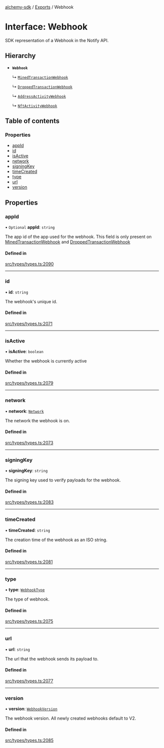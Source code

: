 [alchemy-sdk](../README.md) / [Exports](../modules.md) / Webhook

# Interface: Webhook

SDK representation of a Webhook in the Notify API.

## Hierarchy

- **`Webhook`**

  ↳ [`MinedTransactionWebhook`](MinedTransactionWebhook.md)

  ↳ [`DroppedTransactionWebhook`](DroppedTransactionWebhook.md)

  ↳ [`AddressActivityWebhook`](AddressActivityWebhook.md)

  ↳ [`NftActivityWebhook`](NftActivityWebhook.md)

## Table of contents

### Properties

- [appId](Webhook.md#appid)
- [id](Webhook.md#id)
- [isActive](Webhook.md#isactive)
- [network](Webhook.md#network)
- [signingKey](Webhook.md#signingkey)
- [timeCreated](Webhook.md#timecreated)
- [type](Webhook.md#type)
- [url](Webhook.md#url)
- [version](Webhook.md#version)

## Properties

### appId

• `Optional` **appId**: `string`

The app id of the app used for the webhook. This field is only present on
[MinedTransactionWebhook](MinedTransactionWebhook.md) and [DroppedTransactionWebhook](DroppedTransactionWebhook.md)

#### Defined in

[src/types/types.ts:2090](https://github.com/alchemyplatform/alchemy-sdk-js/blob/aeb51c8/src/types/types.ts#L2090)

___

### id

• **id**: `string`

The webhook's unique id.

#### Defined in

[src/types/types.ts:2071](https://github.com/alchemyplatform/alchemy-sdk-js/blob/aeb51c8/src/types/types.ts#L2071)

___

### isActive

• **isActive**: `boolean`

Whether the webhook is currently active

#### Defined in

[src/types/types.ts:2079](https://github.com/alchemyplatform/alchemy-sdk-js/blob/aeb51c8/src/types/types.ts#L2079)

___

### network

• **network**: [`Network`](../enums/Network.md)

The network the webhook is on.

#### Defined in

[src/types/types.ts:2073](https://github.com/alchemyplatform/alchemy-sdk-js/blob/aeb51c8/src/types/types.ts#L2073)

___

### signingKey

• **signingKey**: `string`

The signing key used to verify payloads for the webhook.

#### Defined in

[src/types/types.ts:2083](https://github.com/alchemyplatform/alchemy-sdk-js/blob/aeb51c8/src/types/types.ts#L2083)

___

### timeCreated

• **timeCreated**: `string`

The creation time of the webhook as an ISO string.

#### Defined in

[src/types/types.ts:2081](https://github.com/alchemyplatform/alchemy-sdk-js/blob/aeb51c8/src/types/types.ts#L2081)

___

### type

• **type**: [`WebhookType`](../enums/WebhookType.md)

The type of webhook.

#### Defined in

[src/types/types.ts:2075](https://github.com/alchemyplatform/alchemy-sdk-js/blob/aeb51c8/src/types/types.ts#L2075)

___

### url

• **url**: `string`

The url that the webhook sends its payload to.

#### Defined in

[src/types/types.ts:2077](https://github.com/alchemyplatform/alchemy-sdk-js/blob/aeb51c8/src/types/types.ts#L2077)

___

### version

• **version**: [`WebhookVersion`](../enums/WebhookVersion.md)

The webhook version. All newly created webhooks default to V2.

#### Defined in

[src/types/types.ts:2085](https://github.com/alchemyplatform/alchemy-sdk-js/blob/aeb51c8/src/types/types.ts#L2085)
